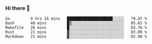 ### Hi there 👋

<!--
**yeya24/yeya24** is a ✨ _special_ ✨ repository because its `README.md` (this file) appears on your GitHub profile.

Here are some ideas to get you started:

- 🔭 I’m currently working on ...
- 🌱 I’m currently learning ...
- 👯 I’m looking to collaborate on ...
- 🤔 I’m looking for help with ...
- 💬 Ask me about ...
- 📫 How to reach me: ...
- 😄 Pronouns: ...
- ⚡ Fun fact: ...
-->

<!--START_SECTION:waka-->
```text
Go         9 hrs 24 mins   ████████████████████░░░░░   79.47 % 
Bash       40 mins         █▒░░░░░░░░░░░░░░░░░░░░░░░   05.65 % 
Makefile   26 mins         █░░░░░░░░░░░░░░░░░░░░░░░░   03.76 % 
Rust       21 mins         ▓░░░░░░░░░░░░░░░░░░░░░░░░   03.09 % 
Markdown   21 mins         ▓░░░░░░░░░░░░░░░░░░░░░░░░   02.98 % 
```
<!--END_SECTION:waka-->
